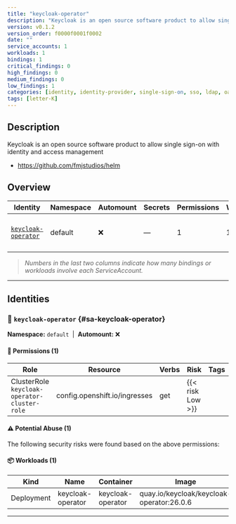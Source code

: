 ```yaml
---
title: "keycloak-operator"
description: "Keycloak is an open source software product to allow single sign-on with identity and access management"
version: v0.1.2
version_order: f0000f0001f0002
date: ""
service_accounts: 1
workloads: 1
bindings: 1
critical_findings: 0
high_findings: 0
medium_findings: 0
low_findings: 1
categories: [identity, identity-provider, single-sign-on, sso, ldap, oauth, saml, federation, keycloak]
tags: [letter-K]
---
```


## Description

Keycloak is an open source software product to allow single sign-on with identity and access management

- https://github.com/fmjstudios/helm

## Overview

| Identity                                     | Namespace | Automount | Secrets | Permissions | Workloads | Risk               |
| -------------------------------------------- | --------- | --------- | ------- | ----------- | --------- | ------------------ |
| [`keycloak-operator`](#sa-keycloak-operator) | default   | ❌        | —       | 1           | 1         | {{< risk "Low" >}} |

> _Numbers in the last two columns indicate how many bindings or workloads involve each ServiceAccount._

---

## Identities

### 🤖 `keycloak-operator` {#sa-keycloak-operator}

**Namespace:** `default`  |  **Automount:** ❌

#### 🔑 Permissions (1)

| Role                                         | Resource                      | Verbs | Risk             | Tags |
| -------------------------------------------- | ----------------------------- | ----- | ---------------- | ---- |
| ClusterRole `keycloak-operator-cluster-role` | config.openshift.io/ingresses | get   | {{< risk Low >}} |      |

#### ⚠️ Potential Abuse (1)

The following security risks were found based on the above permissions:

#### 📦 Workloads (1)

| Kind       | Name              | Container         | Image                                     |
| ---------- | ----------------- | ----------------- | ----------------------------------------- |
| Deployment | keycloak-operator | keycloak-operator | quay.io/keycloak/keycloak-operator:26.0.6 |

---

